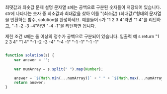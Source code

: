 최댓값과 최솟값
문제 설명
문자열 s에는 공백으로 구분된 숫자들이 저장되어 있습니다. str에 나타나는 숫자 중 최소값과 최대값을 찾아 이를 "(최소값) (최대값)"형태의 문자열을 반환하는 함수, solution을 완성하세요.
예를들어 s가 "1 2 3 4"라면 "1 4"를 리턴하고, "-1 -2 -3 -4"라면 "-4 -1"을 리턴하면 됩니다.

제한 조건
s에는 둘 이상의 정수가 공백으로 구분되어 있습니다.
입출력 예
s	return
"1 2 3 4"	"1 4"
"-1 -2 -3 -4"	"-4 -1"
"-1 -1"	"-1 -1"

```javascript

function solution(s) {
    var answer = '';
    
    var numArray = s.split(" ").map(Number);

    answer = `${Math.min(...numArray)}` + " " + `${Math.max(...numArray)}`
    return answer;
}
